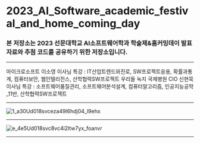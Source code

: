 # 2023_AI_Software_academic_festival_and_home_coming_day
### 본 저장소는 2023 선문대학교 AI소프트웨어학과 학술제&홈커밍데이 발표자료와 추첨 코드를 공유하기 위한 저장소입니다.

<hr>

마이크로소프트 이소영 이사님 특강 : IT산업트렌드와진로, SW프로젝트응용, 확률과통계, 컴퓨터보안, 웹인텔리전스, 산학협력SW프로젝트
우리들 녹지 국제병원 CIO 신현묵 이사님 특강 : 소프트웨어품질관리, 소프트웨어분석설계, 컴퓨터알고리즘, 인공지능공학_11반, 산학협력SW프로젝트

<hr>

![1_a30Ud018svceza49l6hdj04_l9ehx](https://github.com/sjc4197/2023_AI_Software_academic_festiva_and_home_coming_day/assets/63084925/37559fb4-5bbe-48ae-91ba-e8f194dfb2a1)

<hr>

![e_4e5Ud018svc8vc4i2ltw7yx_foanvr](https://github.com/sjc4197/2023_AI_Software_academic_festiva_and_home_coming_day/assets/63084925/4efef2fd-9017-4807-9cf3-f0a9f49fa0df)

<hr>
